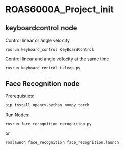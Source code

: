 # ROAS6000A_Project_init

## keyboardcontrol node

Control linear or angle velocity
``` 
rosrun keyboard_control KeyBoardControl
```
Control linear and angle velocity at the same time
``` 
rosrun keyboard_control teleop.py
```
## Face Recognition node

Prerequisties:
``` 
pip install opencv-python numpy torch
```


Run Nodes:
``` 
rosrun face_recognition recognition.py
```
or
``` 
roslaunch face_recognition face_recognition.launch
```
